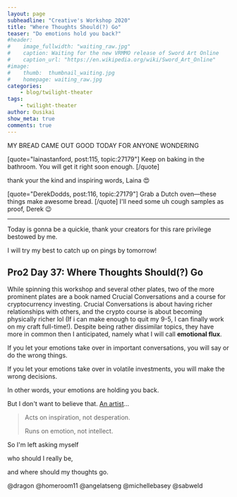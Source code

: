 ```yaml
---
layout: page
subheadline: "Creative's Workshop 2020"
title: "Where Thoughts Should(?) Go"
teaser: "Do emotions hold you back?"
#header:
#    image_fullwidth: "waiting_raw.jpg"
#    caption: Waiting for the new VRMMO release of Sword Art Online
#    caption_url: "https://en.wikipedia.org/wiki/Sword_Art_Online"
#image:
#    thumb:  thumbnail_waiting.jpg
#    homepage: waiting_raw.jpg
categories:
    - blog/twilight-theater
tags:
    - twilight-theater
author: Ousikai
show_meta: true
comments: true
---
```

MY BREAD CAME OUT GOOD TODAY FOR ANYONE WONDERING

[quote="lainastanford, post:115, topic:27179"]
Keep on baking in the bathroom. You will get it right soon enough.
[/quote]

thank your the kind and inspiring words, Laina :heart_eyes:

[quote="DerekDodds, post:116, topic:27179"]
Grab a Dutch oven—these things make awesome bread.
[/quote]
I'll need some uh cough samples as proof, Derek :wink:

---

Today is gonna be a quickie, thank your creators for this rare privilege bestowed by me.

I will try my best to catch up on pings by tomorrow!

## Pro2 Day 37: Where Thoughts Should(?) Go

While spinning this workshop and several other plates, two of the more prominent plates are a book named Crucial Conversations and a course for cryptocurrency investing. Crucial Conversations is about having richer relationships with others, and the crypto course is about becoming physically richer lol (If i can make enough to quit my 9-5, I can finally work on my craft full-time!). Despite being rather dissimilar topics, they have more in common then I anticipated, namely what I will call **emotional flux**.

If you let your emotions take over in important conversations, you will say or do the wrong things.

If you let your emotions take over in volatile investments, you will make the wrong decisions.

In other words, your emotions are holding you back.

But I don't want to believe that. [An artist](https://lefsetz.com/wordpress/2019/08/20/an-artist-3/)...

> Acts on inspiration, not desperation.
> 
> Runs on emotion, not intellect.
 
So I'm left asking myself

who should I really be,

and where should my thoughts go.

@dragon @homeroom11 @angelatseng @michellebasey @sabweld